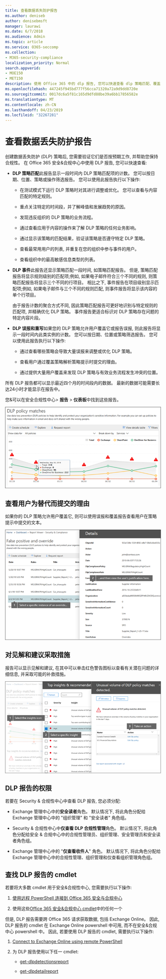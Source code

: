 ```yaml
---
title: 查看数据丢失防护报告
ms.author: deniseb
author: denisebmsft
manager: laurawi
ms.date: 6/7/2018
ms.audience: Admin
ms.topic: article
ms.service: O365-seccomp
ms.collection:
- M365-security-compliance
localization_priority: Normal
search.appverid:
- MOE150
- MET150
description: 使用 Office 365 中的 dlp 报告, 您可以快速查看 dlp 策略匹配、覆盖或误报的数量;查看它们是按时间趋势上升还是下降;以不同的方式筛选报表;并在图表上的某一行上选择一个点, 以查看其他详细信息。
ms.openlocfilehash: 447245f945bd777f56cca71320a72a9d9dd8720e
ms.sourcegitcommit: 0017dc6a5f81c165d9dfd88be39a6bb17856582e
ms.translationtype: MT
ms.contentlocale: zh-CN
ms.lasthandoff: 04/23/2019
ms.locfileid: "32267281"
---
```

# <a name="view-the-reports-for-data-loss-prevention"></a>查看数据丢失防护报告

创建数据丢失防护 (DLP) 策略后, 您需要验证它们是否按预期工作, 并帮助您保持合规性。 在 Office 365 安全&amp;合规中心中使用 DLP 报告, 您可以快速查看:
  
- **DLP 策略匹配**此报告显示一段时间内 DLP 策略匹配项的计数。 您可以按日期、位置、策略或操作筛选报告。 您可以使用此报告执行以下操作: 
    
  - 在测试模式下运行 DLP 策略时对其进行调整或优化。 您可以查看与内容匹配的特定规则。
    
  - 重点关注特定的时间段，并了解峰值和发展趋势的原因。
    
  - 发现违反组织的 DLP 策略的业务流程。
    
  - 通过查看应用于内容的操作来了解 DLP 策略的任何业务影响。
    
  - 通过显示该策略的匹配结果，验证该策略是否遵守特定 DLP 策略。
    
  - 查看最常用用户的列表, 并重复在您的组织中参与事件的用户。
    
  - 查看组织中的最高敏感信息类型的列表。
    
- **DLP 事件**此报告还显示策略匹配一段时间, 如策略匹配报告。 但是, 策略匹配报告将显示规则级别的匹配项;例如, 如果电子邮件符合三个不同的规则, 则策略匹配报告将显示三个不同的行项目。 相比之下, 事件报告在项目级别显示匹配项;例如, 如果电子邮件与三个不同的规则匹配, 则事件报告将显示该内容的单个行项目。 
    
  由于报告计数的聚合方式不同, 因此策略匹配报告可更好地识别与特定规则的匹配项, 并精确优化 DLP 策略。 事件报告更适合标识对 DLP 策略存在问题的特定内容片段。
    
- **DLP 误报和重写**如果您的 DLP 策略允许用户覆盖它或报告误报, 则此报告将显示一段时间内此类实例的计数。 您可以按日期、位置或策略筛选报告。 您可以使用此报告执行以下操作: 
    
  - 通过查看哪些策略会导致大量误报来调整或优化 DLP 策略。
    
  - 查看用户通过覆盖策略解析策略提示时提交的理由。
    
  - 通过提供大量用户覆盖来发现 DLP 策略与有效业务流程发生冲突的位置。
    
所有 DLP 报告都可以显示最近四个月的时间段内的数据。 最新的数据可能需要长达24小时才能显示在报告中。
  
您&amp;可以在安全合规性中心\> **报告** \> **仪表板**中找到这些报告。
  
![DLP 策略匹配报告](media/117d20c9-d379-403f-ad68-1f5cd6c4e5cf.png)
  
## <a name="view-the-justification-submitted-by-a-user-for-an-override"></a>查看用户为替代而提交的理由

如果你的 DLP 策略允许用户覆盖它, 则可以使用误报和覆盖报告查看用户在策略提示中提交的文本。
  
![DLP 误报和重写报告详细信息中的调整字段](media/e11e3126-026d-4e77-a16d-74a0686d1fa3.png)
  
## <a name="take-action-on-insights-and-recommendations"></a>对见解和建议采取措施

报告可以显示见解和建议, 在其中可以单击红色警告图标以查看有关潜在问题的详细信息, 并采取可能的补救措施。
  
![单击见解图标可查看详细信息和要执行的操作](media/51782036-7299-4960-8175-75c2b1637159.png)
  
## <a name="permissions-for-dlp-reports"></a>DLP 报告的权限

若要在 Security & 合规性中心中查看 DLP 报告, 您必须分配:

- Exchange 管理中心中的**安全读者**角色。 默认情况下, 将此角色分配给 Exchange 管理中心中的 "组织管理" 和 "安全读者" 角色组。

- Security & 合规性中心中**仅查看 DLP 合规性管理**角色。 默认情况下, 将此角色分配给安全 & 合规中心中的合规性管理员、组织管理、安全管理员和安全读者角色组。

- Exchange 管理中心中的 "**仅查看收件人**" 角色。 默认情况下, 将此角色分配给 Exchange 管理中心中的合规性管理、组织管理和仅查看组织管理角色组。

## <a name="find-the-cmdlets-for-the-dlp-reports"></a>查找 DLP 报告的 cmdlet

若要将大多数 cmdlet 用于安全&amp;合规性中心, 您需要执行以下操作:
  
1. [使用远程 PowerShell 连接到 Office 365 安全与合规中心](http://go.microsoft.com/fwlink/?LinkID=799771&amp;clcid=0x409)
    
2. 使用这些[Office 365 安全&amp;合规中心 cmdlet](http://go.microsoft.com/fwlink/?LinkID=799772&amp;clcid=0x409)中的任何一个
    
但是, DLP 报告需要跨 Office 365 请求获取数据, 包括 Exchange Online。 因此, DLP 报告的 cmdlet 在 Exchange Online powershell 中可用, 而不在安全&amp;合规中心 powershell 中。 因此, 若要使用 DLP 报告的 cmdlet, 需要执行以下操作:
  
1. [Connect to Exchange Online using remote PowerShell](http://go.microsoft.com/fwlink/?LinkID=799773&amp;clcid=0x409)
    
2. 为 DLP 报告使用以下任一 cmdlet:
    
      - [get-dlpdetectionsreport](http://go.microsoft.com/fwlink/?LinkID=799774&amp;clcid=0x409)
    
      - [get-dlpdetailreport](http://go.microsoft.com/fwlink/?LinkID=799775&amp;clcid=0x409)
    

